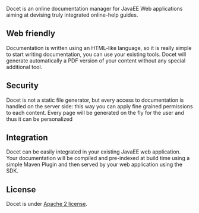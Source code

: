 <p class="intro">
Docet is an online documentation manager for JavaEE Web applications aiming at devising truly integrated online-help guides. 
</p>

<h2>Web friendly</h2>

Documentation is written using an HTML-like language, so it is really simple to start writing documentation, you can use your existing tools.
Docet will generate automatically a PDF version of your content without any special additional tool.

<h2>Security</h2>

Docet is not a static file generator, but every access to documentation is handled on the server side: this way you can apply fine grained permissions to each content.
Every page will be generated on the fly for the user and thus it can be personalized

<h2>Integration</h2>

Docet can be easily integrated in your existing JavaEE web application. Your documentation will be compiled and pre-indexed at build time using a simple Maven Plugin and then served by your web application using the SDK.

## License

Docet is under [Apache 2 license](http://www.apache.org/licenses/LICENSE-2.0.html).
